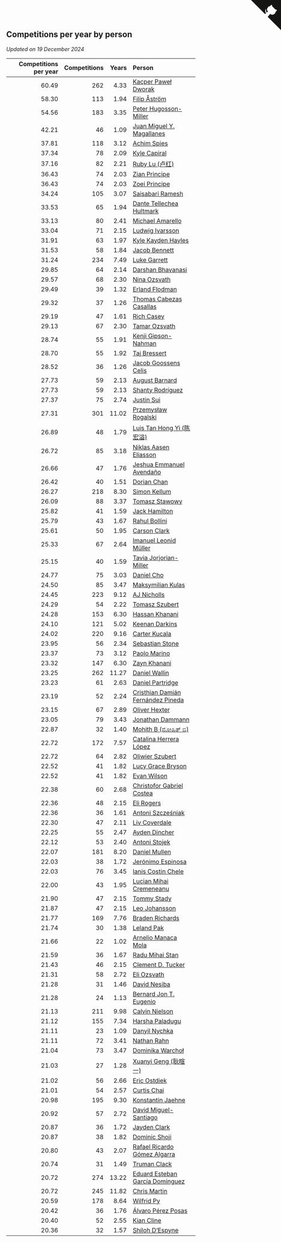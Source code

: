 ## Competitions per year by person

*Updated on 19 December 2024*

| Competitions per year | Competitions | Years | Person |
| ---: | ---: | ---: | :--- |
| 60.49 | 262 | 4.33 | [Kacper Paweł Dworak](https://www.worldcubeassociation.org/persons/2020DWOR01) |
| 58.30 | 113 | 1.94 | [Filip Åström](https://www.worldcubeassociation.org/persons/2023ASTR01) |
| 54.56 | 183 | 3.35 | [Peter Hugosson-Miller](https://www.worldcubeassociation.org/persons/2021HUGO01) |
| 42.21 | 46 | 1.09 | [Juan Miguel Y. Magallanes](https://www.worldcubeassociation.org/persons/2023MAGA09) |
| 37.81 | 118 | 3.12 | [Achim Spies](https://www.worldcubeassociation.org/persons/2021SPIE01) |
| 37.34 | 78 | 2.09 | [Kyle Capiral](https://www.worldcubeassociation.org/persons/2022CAPI02) |
| 37.16 | 82 | 2.21 | [Ruby Lu (卢红)](https://www.worldcubeassociation.org/persons/2022LURU01) |
| 36.43 | 74 | 2.03 | [Zian Principe](https://www.worldcubeassociation.org/persons/2022PRIN08) |
| 36.43 | 74 | 2.03 | [Zoei Principe](https://www.worldcubeassociation.org/persons/2022PRIN09) |
| 34.24 | 105 | 3.07 | [Saisabari Ramesh](https://www.worldcubeassociation.org/persons/2021RAME01) |
| 33.53 | 65 | 1.94 | [Dante Tellechea Hultmark](https://www.worldcubeassociation.org/persons/2023HULT01) |
| 33.13 | 80 | 2.41 | [Michael Amarello](https://www.worldcubeassociation.org/persons/2022AMAR09) |
| 33.04 | 71 | 2.15 | [Ludwig Ivarsson](https://www.worldcubeassociation.org/persons/2022IVAR01) |
| 31.91 | 63 | 1.97 | [Kyle Kayden Hayles](https://www.worldcubeassociation.org/persons/2022HAYL02) |
| 31.53 | 58 | 1.84 | [Jacob Bennett](https://www.worldcubeassociation.org/persons/2023BENN04) |
| 31.24 | 234 | 7.49 | [Luke Garrett](https://www.worldcubeassociation.org/persons/2017GARR05) |
| 29.85 | 64 | 2.14 | [Darshan Bhavanasi](https://www.worldcubeassociation.org/persons/2022BHAV01) |
| 29.57 | 68 | 2.30 | [Nina Ozsvath](https://www.worldcubeassociation.org/persons/2022OZSV03) |
| 29.49 | 39 | 1.32 | [Erland Flodman](https://www.worldcubeassociation.org/persons/2023FLOD01) |
| 29.32 | 37 | 1.26 | [Thomas Cabezas Casallas](https://www.worldcubeassociation.org/persons/2023CASA08) |
| 29.19 | 47 | 1.61 | [Rich Casey](https://www.worldcubeassociation.org/persons/2023CASE06) |
| 29.13 | 67 | 2.30 | [Tamar Ozsvath](https://www.worldcubeassociation.org/persons/2022OZSV04) |
| 28.74 | 55 | 1.91 | [Kenji Gipson-Nahman](https://www.worldcubeassociation.org/persons/2023GIPS01) |
| 28.70 | 55 | 1.92 | [Taj Bressert](https://www.worldcubeassociation.org/persons/2023BRES01) |
| 28.52 | 36 | 1.26 | [Jacob Goossens Celis](https://www.worldcubeassociation.org/persons/2023CELI06) |
| 27.73 | 59 | 2.13 | [August Barnard](https://www.worldcubeassociation.org/persons/2022BARN21) |
| 27.73 | 59 | 2.13 | [Shanty Rodríguez](https://www.worldcubeassociation.org/persons/2022CUBI01) |
| 27.37 | 75 | 2.74 | [Justin Sui](https://www.worldcubeassociation.org/persons/2022SUIJ01) |
| 27.31 | 301 | 11.02 | [Przemysław Rogalski](https://www.worldcubeassociation.org/persons/2013ROGA02) |
| 26.89 | 48 | 1.79 | [Luis Tan Hong Yi (陈宏溢)](https://www.worldcubeassociation.org/persons/2023YILU01) |
| 26.72 | 85 | 3.18 | [Niklas Aasen Eliasson](https://www.worldcubeassociation.org/persons/2021ELIA01) |
| 26.66 | 47 | 1.76 | [Jeshua Emmanuel Avendaño](https://www.worldcubeassociation.org/persons/2023AVEN01) |
| 26.42 | 40 | 1.51 | [Dorian Chan](https://www.worldcubeassociation.org/persons/2023DORI01) |
| 26.27 | 218 | 8.30 | [Simon Kellum](https://www.worldcubeassociation.org/persons/2016KELL12) |
| 26.09 | 88 | 3.37 | [Tomasz Stawowy](https://www.worldcubeassociation.org/persons/2021STAW01) |
| 25.82 | 41 | 1.59 | [Jack Hamilton](https://www.worldcubeassociation.org/persons/2023HAMI08) |
| 25.79 | 43 | 1.67 | [Rahul Bollini](https://www.worldcubeassociation.org/persons/2023BOLL01) |
| 25.61 | 50 | 1.95 | [Carson Clark](https://www.worldcubeassociation.org/persons/2023CLAR02) |
| 25.33 | 67 | 2.64 | [Imanuel Leonid Müller](https://www.worldcubeassociation.org/persons/2022MULL02) |
| 25.15 | 40 | 1.59 | [Tavia Jorjorian-Miller](https://www.worldcubeassociation.org/persons/2023JORJ01) |
| 24.77 | 75 | 3.03 | [Daniel Cho](https://www.worldcubeassociation.org/persons/2021CHOD01) |
| 24.50 | 85 | 3.47 | [Maksymilian Kulas](https://www.worldcubeassociation.org/persons/2021KULA02) |
| 24.45 | 223 | 9.12 | [AJ Nicholls](https://www.worldcubeassociation.org/persons/2015NICH04) |
| 24.29 | 54 | 2.22 | [Tomasz Szubert](https://www.worldcubeassociation.org/persons/2022SZUB02) |
| 24.28 | 153 | 6.30 | [Hassan Khanani](https://www.worldcubeassociation.org/persons/2018KHAN26) |
| 24.10 | 121 | 5.02 | [Keenan Darkins](https://www.worldcubeassociation.org/persons/2019DARK02) |
| 24.02 | 220 | 9.16 | [Carter Kucala](https://www.worldcubeassociation.org/persons/2015KUCA01) |
| 23.95 | 56 | 2.34 | [Sebastian Stone](https://www.worldcubeassociation.org/persons/2022STON09) |
| 23.37 | 73 | 3.12 | [Paolo Marino](https://www.worldcubeassociation.org/persons/2021MARI04) |
| 23.32 | 147 | 6.30 | [Zayn Khanani](https://www.worldcubeassociation.org/persons/2018KHAN28) |
| 23.25 | 262 | 11.27 | [Daniel Wallin](https://www.worldcubeassociation.org/persons/2013WALL03) |
| 23.23 | 61 | 2.63 | [Daniel Partridge](https://www.worldcubeassociation.org/persons/2022PART02) |
| 23.19 | 52 | 2.24 | [Cristhian Damián Fernández Pineda](https://www.worldcubeassociation.org/persons/2022PINE05) |
| 23.15 | 67 | 2.89 | [Oliver Hexter](https://www.worldcubeassociation.org/persons/2022HEXT01) |
| 23.05 | 79 | 3.43 | [Jonathan Dammann](https://www.worldcubeassociation.org/persons/2021DAMM01) |
| 22.87 | 32 | 1.40 | [Mohith B (ಮೋಹಿತ್ ಬಿ)](https://www.worldcubeassociation.org/persons/2023BMOH01) |
| 22.72 | 172 | 7.57 | [Catalina Herrera López](https://www.worldcubeassociation.org/persons/2017LOPE31) |
| 22.72 | 64 | 2.82 | [Oliwier Szubert](https://www.worldcubeassociation.org/persons/2022SZUB01) |
| 22.52 | 41 | 1.82 | [Lucy Grace Bryson](https://www.worldcubeassociation.org/persons/2023BRYS01) |
| 22.52 | 41 | 1.82 | [Evan Wilson](https://www.worldcubeassociation.org/persons/2023WILS11) |
| 22.38 | 60 | 2.68 | [Christofor Gabriel Costea](https://www.worldcubeassociation.org/persons/2022COST03) |
| 22.36 | 48 | 2.15 | [Eli Rogers](https://www.worldcubeassociation.org/persons/2022ROGE05) |
| 22.36 | 36 | 1.61 | [Antoni Szcześniak](https://www.worldcubeassociation.org/persons/2023SZCZ04) |
| 22.30 | 47 | 2.11 | [Liv Coverdale](https://www.worldcubeassociation.org/persons/2022COVE02) |
| 22.25 | 55 | 2.47 | [Ayden Dincher](https://www.worldcubeassociation.org/persons/2022DINC01) |
| 22.12 | 53 | 2.40 | [Antoni Stojek](https://www.worldcubeassociation.org/persons/2022STOJ03) |
| 22.07 | 181 | 8.20 | [Daniel Mullen](https://www.worldcubeassociation.org/persons/2016MULL04) |
| 22.03 | 38 | 1.72 | [Jerónimo Espinosa](https://www.worldcubeassociation.org/persons/2023ESPI07) |
| 22.03 | 76 | 3.45 | [Ianis Costin Chele](https://www.worldcubeassociation.org/persons/2021CHEL01) |
| 22.00 | 43 | 1.95 | [Lucian Mihai Cremeneanu](https://www.worldcubeassociation.org/persons/2023CREM01) |
| 21.90 | 47 | 2.15 | [Tommy Stady](https://www.worldcubeassociation.org/persons/2022STAD01) |
| 21.87 | 47 | 2.15 | [Leo Johansson](https://www.worldcubeassociation.org/persons/2022JOHA08) |
| 21.77 | 169 | 7.76 | [Braden Richards](https://www.worldcubeassociation.org/persons/2017RICH02) |
| 21.74 | 30 | 1.38 | [Leland Pak](https://www.worldcubeassociation.org/persons/2023PAKL02) |
| 21.66 | 22 | 1.02 | [Arnelio Manaca Mola](https://www.worldcubeassociation.org/persons/2023MOLA06) |
| 21.59 | 36 | 1.67 | [Radu Mihai Stan](https://www.worldcubeassociation.org/persons/2023STAN09) |
| 21.43 | 46 | 2.15 | [Clement D. Tucker](https://www.worldcubeassociation.org/persons/2022TUCK09) |
| 21.31 | 58 | 2.72 | [Eli Ozsvath](https://www.worldcubeassociation.org/persons/2022OZSV01) |
| 21.28 | 31 | 1.46 | [David Nesiba](https://www.worldcubeassociation.org/persons/2023NESI01) |
| 21.28 | 24 | 1.13 | [Bernard Jon T. Eugenio](https://www.worldcubeassociation.org/persons/2023EUGE02) |
| 21.13 | 211 | 9.98 | [Calvin Nielson](https://www.worldcubeassociation.org/persons/2014NIEL03) |
| 21.12 | 155 | 7.34 | [Harsha Paladugu](https://www.worldcubeassociation.org/persons/2017PALA08) |
| 21.11 | 23 | 1.09 | [Danyil Nychka](https://www.worldcubeassociation.org/persons/2023NYCH01) |
| 21.11 | 72 | 3.41 | [Nathan Rahn](https://www.worldcubeassociation.org/persons/2021RAHN01) |
| 21.04 | 73 | 3.47 | [Dominika Warchoł](https://www.worldcubeassociation.org/persons/2021WARC01) |
| 21.03 | 27 | 1.28 | [Xuanyi Geng (耿暄一)](https://www.worldcubeassociation.org/persons/2023GENG02) |
| 21.02 | 56 | 2.66 | [Eric Ostdiek](https://www.worldcubeassociation.org/persons/2022OSTD01) |
| 21.01 | 54 | 2.57 | [Curtis Chai](https://www.worldcubeassociation.org/persons/2022CHAI02) |
| 20.98 | 195 | 9.30 | [Konstantin Jaehne](https://www.worldcubeassociation.org/persons/2015JAEH01) |
| 20.92 | 57 | 2.72 | [David Miguel-Santiago](https://www.worldcubeassociation.org/persons/2022MIGU02) |
| 20.87 | 36 | 1.72 | [Jayden Clark](https://www.worldcubeassociation.org/persons/2023CLAR13) |
| 20.87 | 38 | 1.82 | [Dominic Shoji](https://www.worldcubeassociation.org/persons/2023SHOJ01) |
| 20.80 | 43 | 2.07 | [Rafael Ricardo Gómez Algarra](https://www.worldcubeassociation.org/persons/2022ALGA01) |
| 20.74 | 31 | 1.49 | [Truman Clack](https://www.worldcubeassociation.org/persons/2023CLAC02) |
| 20.72 | 274 | 13.22 | [Eduard Esteban García Domínguez](https://www.worldcubeassociation.org/persons/2011EDUA01) |
| 20.72 | 245 | 11.82 | [Chris Martin](https://www.worldcubeassociation.org/persons/2013MART03) |
| 20.59 | 178 | 8.64 | [Wilfrid Py](https://www.worldcubeassociation.org/persons/2016PYWI01) |
| 20.42 | 36 | 1.76 | [Álvaro Pérez Posas](https://www.worldcubeassociation.org/persons/2023POSA01) |
| 20.40 | 52 | 2.55 | [Kian Cline](https://www.worldcubeassociation.org/persons/2022CLIN01) |
| 20.36 | 32 | 1.57 | [Shiloh D’Espyne](https://www.worldcubeassociation.org/persons/2023DESP01) |


<a href="https://github.com/jonatanklosko/wca_statistics" class="github-corner" aria-label="View source on Github"><svg width="80" height="80" viewBox="0 0 250 250" style="fill:#151513; color:#fff; position: absolute; top: 0; border: 0; right: 0;" aria-hidden="true"><path d="M0,0 L115,115 L130,115 L142,142 L250,250 L250,0 Z"></path><path d="M128.3,109.0 C113.8,99.7 119.0,89.6 119.0,89.6 C122.0,82.7 120.5,78.6 120.5,78.6 C119.2,72.0 123.4,76.3 123.4,76.3 C127.3,80.9 125.5,87.3 125.5,87.3 C122.9,97.6 130.6,101.9 134.4,103.2" fill="currentColor" style="transform-origin: 130px 106px;" class="octo-arm"></path><path d="M115.0,115.0 C114.9,115.1 118.7,116.5 119.8,115.4 L133.7,101.6 C136.9,99.2 139.9,98.4 142.2,98.6 C133.8,88.0 127.5,74.4 143.8,58.0 C148.5,53.4 154.0,51.2 159.7,51.0 C160.3,49.4 163.2,43.6 171.4,40.1 C171.4,40.1 176.1,42.5 178.8,56.2 C183.1,58.6 187.2,61.8 190.9,65.4 C194.5,69.0 197.7,73.2 200.1,77.6 C213.8,80.2 216.3,84.9 216.3,84.9 C212.7,93.1 206.9,96.0 205.4,96.6 C205.1,102.4 203.0,107.8 198.3,112.5 C181.9,128.9 168.3,122.5 157.7,114.1 C157.9,116.9 156.7,120.9 152.7,124.9 L141.0,136.5 C139.8,137.7 141.6,141.9 141.8,141.8 Z" fill="currentColor" class="octo-body"></path></svg></a><style>.github-corner:hover .octo-arm{animation:octocat-wave 560ms ease-in-out}@keyframes octocat-wave{0%,100%{transform:rotate(0)}20%,60%{transform:rotate(-25deg)}40%,80%{transform:rotate(10deg)}}@media (max-width:500px){.github-corner:hover .octo-arm{animation:none}.github-corner .octo-arm{animation:octocat-wave 560ms ease-in-out}}</style>
